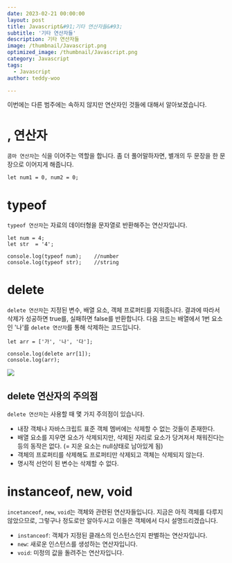 ```yaml
---
date: 2023-02-21 00:00:00
layout: post
title: Javascript&#91;기타 연산자들&#93; 
subtitle: '기타 연산자들'
description: 기타 연산자들
image: /thumbnail/Javascript.png
optimized_image: /thumbnail/Javascript.png
category: Javascript
tags:
  - Javascript
author: teddy-woo

---
```


이번에는 다른 범주에는 속하지 않지만 연산자인 것들에 대해서 알아보겠습니다.

# , 연산자

`콤마 연산자`는 식을 이어주는 역할을 합니다. 좀 더 풀어말하자면, 별개의 두 문장을 한 문장으로 이어지게 해줍니다.

```
let num1 = 0, num2 = 0;
```

# typeof

`typeof 연산자`는 자료의 데이터형을 문자열로 반환해주는 연산자입니다.

```
let num = 4;
let str  = '4';

console.log(typeof num);	//number
console.log(typeof str);	//string
```

# delete

`delete 연산자`는 지정된 변수, 배열 요소, 객체 프로퍼티를 지워줍니다. 결과에 따라서 삭제가 성공하면 true를, 실패하면 false를 반환합니다. 다음 코드는 배열에서 1번 요소인 '나'를 `delete 연산자`를 통해 삭제하는 코드입니다.

```
let arr = ['가', '나', '다'];

console.log(delete arr[1]);
console.log(arr);
```

![](https://velog.velcdn.com/images%2Fbami%2Fpost%2F693c44ea-b934-4aca-a39a-19076388ae97%2Fimage.png)

## delete 연산자의 주의점

`delete 연산자`는 사용할 때 몇 가지 주의점이 있습니다.

- 내장 객체나 자바스크립트 표준 객체 멤버에는 삭제할 수 없는 것들이 존재한다.
- 배열 요소를 지우면 요소가 삭제되지만, 삭제된 자리로 요소가 당겨져서 채워진다는 등의 동작은 없다. (= 지운 요소는 null상태로 남아있게 됨)
- 객체의 프로퍼티를 삭제해도 프로퍼티만 삭제되고 객체는 삭제되지 않는다.
- 명시적 선언이 된 변수는 삭제할 수 없다.

# instanceof, new, void

`incetanceof`, `new`, `void`는 객체와 관련된 연산자들입니다. 지금은 아직 객체를 다루지 않았으므로, 그렇구나 정도로만 알아두시고 이들은 객체에서 다시 설명드리겠습니다.

- `instanceof`: 객체가 지정된 클래스의 인스턴스인지 판별하는 연산자입니다.
- `new`: 새로운 인스턴스를 생성하는 연산자입니다.
- `void`: 미정의 값을 돌려주는 연산자입니다.